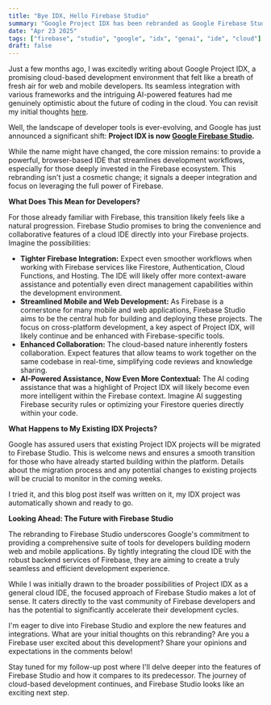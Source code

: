 ```yaml
---
title: "Bye IDX, Hello Firebase Studio"
summary: "Google Project IDX has been rebranded as Google Firebase Studio. This post explores what this change means for developers and the future of web and mobile development within the Firebase ecosystem."
date: "Apr 23 2025"
tags: ["firebase", "studio", "google", "idx", "genai", "ide", "cloud"]
draft: false
---
```


Just a few months ago, I was excitedly writing about Google Project IDX, a promising cloud-based development environment that felt like a breath of fresh air for web and mobile developers. Its seamless integration with various frameworks and the intriguing AI-powered features had me genuinely optimistic about the future of coding in the cloud. You can revisit my initial thoughts [here](https://niteshrijal.com/blog/hello-idx/).

Well, the landscape of developer tools is ever-evolving, and Google has just announced a significant shift: **Project IDX is now [Google Firebase Studio](https://firebase.studio/).**

While the name might have changed, the core mission remains: to provide a powerful, browser-based IDE that streamlines development workflows, especially for those deeply invested in the Firebase ecosystem. This rebranding isn't just a cosmetic change; it signals a deeper integration and focus on leveraging the full power of Firebase.

**What Does This Mean for Developers?**

For those already familiar with Firebase, this transition likely feels like a natural progression. Firebase Studio promises to bring the convenience and collaborative features of a cloud IDE directly into your Firebase projects. Imagine the possibilities:

* **Tighter Firebase Integration:** Expect even smoother workflows when working with Firebase services like Firestore, Authentication, Cloud Functions, and Hosting. The IDE will likely offer more context-aware assistance and potentially even direct management capabilities within the development environment.
* **Streamlined Mobile and Web Development:** As Firebase is a cornerstone for many mobile and web applications, Firebase Studio aims to be the central hub for building and deploying these projects. The focus on cross-platform development, a key aspect of Project IDX, will likely continue and be enhanced with Firebase-specific tools.
* **Enhanced Collaboration:** The cloud-based nature inherently fosters collaboration. Expect features that allow teams to work together on the same codebase in real-time, simplifying code reviews and knowledge sharing.
* **AI-Powered Assistance, Now Even More Contextual:** The AI coding assistance that was a highlight of Project IDX will likely become even more intelligent within the Firebase context. Imagine AI suggesting Firebase security rules or optimizing your Firestore queries directly within your code.

**What Happens to My Existing IDX Projects?**

Google has assured users that existing Project IDX projects will be migrated to Firebase Studio. This is welcome news and ensures a smooth transition for those who have already started building within the platform. Details about the migration process and any potential changes to existing projects will be crucial to monitor in the coming weeks.

I tried it, and this blog post itself was written on it, my IDX project was automatically shown and ready to go.

**Looking Ahead: The Future with Firebase Studio**

The rebranding to Firebase Studio underscores Google's commitment to providing a comprehensive suite of tools for developers building modern web and mobile applications. By tightly integrating the cloud IDE with the robust backend services of Firebase, they are aiming to create a truly seamless and efficient development experience.

While I was initially drawn to the broader possibilities of Project IDX as a general cloud IDE, the focused approach of Firebase Studio makes a lot of sense. It caters directly to the vast community of Firebase developers and has the potential to significantly accelerate their development cycles.

I'm eager to dive into Firebase Studio and explore the new features and integrations. What are your initial thoughts on this rebranding? Are you a Firebase user excited about this development? Share your opinions and expectations in the comments below!

Stay tuned for my follow-up post where I'll delve deeper into the features of Firebase Studio and how it compares to its predecessor. The journey of cloud-based development continues, and Firebase Studio looks like an exciting next step.